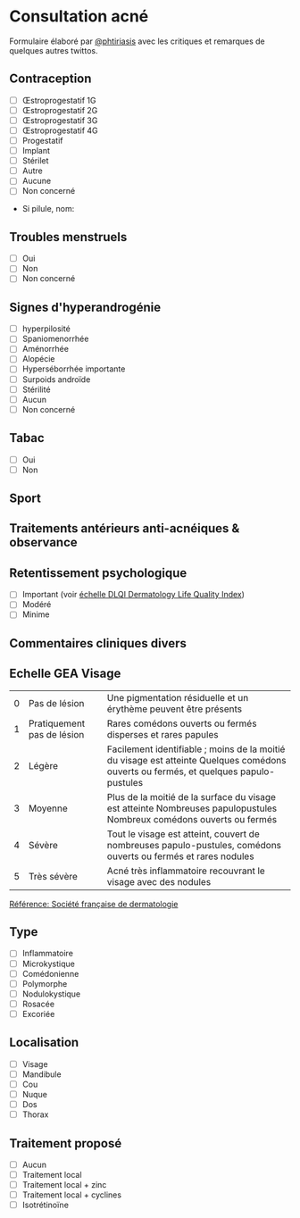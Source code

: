 # Consultation acné
Formulaire élaboré par [@phtiriasis](https://twitter.com/phtiriasis) avec les critiques et remarques de quelques autres twittos.

## Contraception
- [ ] Œstroprogestatif 1G
- [ ] Œstroprogestatif 2G
- [ ] Œstroprogestatif 3G
- [ ] Œstroprogestatif 4G
- [ ] Progestatif
- [ ] Implant
- [ ] Stérilet
- [ ] Autre
- [ ] Aucune
- [ ] Non concerné
- Si pilule, nom:

## Troubles menstruels
- [ ] Oui
- [ ] Non
- [ ] Non concerné

## Signes d'hyperandrogénie
- [ ] hyperpilosité
- [ ] Spaniomenorrhée
- [ ] Aménorrhée
- [ ] Alopécie
- [ ] Hyperséborrhée importante
- [ ] Surpoids androïde
- [ ] Stérilité
- [ ] Aucun
- [ ] Non concerné

## Tabac
- [ ] Oui
- [ ] Non

## Sport
 
## Traitements antérieurs anti-acnéiques & observance
 
## Retentissement psychologique
 - [ ] Important (voir [échelle DLQI Dermatology Life Quality Index][DLQI])
 - [ ] Modéré
 - [ ] Minime
 
## Commentaires cliniques divers

## Echelle GEA Visage

| | | |
| --- | --- | --- |
| 0 | Pas de lésion | Une pigmentation résiduelle et un érythème peuvent être présents |
| 1 |	Pratiquement pas de lésion | 	Rares comédons ouverts ou fermés disperses et rares papules |	
| 2 |	Légère |	Facilement identifiable ; moins de la moitié du visage est atteinte Quelques comédons ouverts ou fermés, et quelques papulo-pustules |
|3 | 	Moyenne |	Plus de la moitié de la surface du visage est atteinte Nombreuses papulopustules Nombreux comédons ouverts ou fermés |
| 4 | 	Sévère | 	Tout le visage est atteint, couvert de nombreuses papulo-pustules, comédons ouverts ou fermés et rares nodules | 	
| 5 | Très sévère |	Acné très inflammatoire recouvrant le visage avec des nodules | 

[Référence: Société française de dermatologie](http://reco.dermato-sfd.org/fr/acn%C3%A9/%C3%A9valuation)

## Type
- [ ] Inflammatoire
- [ ] Microkystique
- [ ] Comédonienne
- [ ] Polymorphe
- [ ] Nodulokystique
- [ ] Rosacée
- [ ] Excoriée

## Localisation
- [ ] Visage
- [ ] Mandibule
- [ ] Cou
- [ ] Nuque
- [ ] Dos
- [ ] Thorax

## Traitement proposé
- [ ] Aucun
- [ ] Traitement local
- [ ] Traitement local + zinc
- [ ] Traitement local + cyclines
- [ ] Isotrétinoïne
 
[DLQI]: http://www.sfdermato.org/media/pdf/recommandation/dlqi-bbfd6e5efebddec92aaf981ab754a292.pdf
